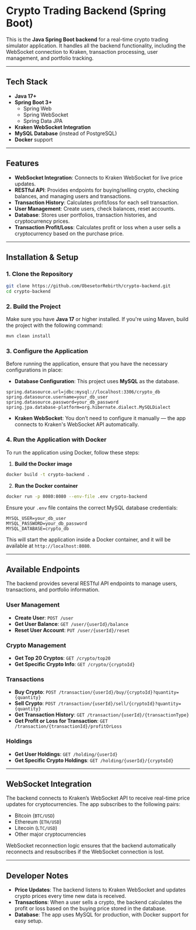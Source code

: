 
# Crypto Trading Backend (Spring Boot)

This is the **Java Spring Boot backend** for a real-time crypto trading simulator application. It handles all the backend functionality, including the WebSocket connection to Kraken, transaction processing, user management, and portfolio tracking.

---

## Tech Stack

- **Java 17+**
- **Spring Boot 3+**
  - Spring Web
  - Spring WebSocket
  - Spring Data JPA
- **Kraken WebSocket Integration**
- **MySQL Database** (instead of PostgreSQL)
- **Docker** support

---

## Features

- **WebSocket Integration**: Connects to Kraken WebSocket for live price updates.
- **RESTful API**: Provides endpoints for buying/selling crypto, checking balances, and managing users and transactions.
- **Transaction History**: Calculates profit/loss for each sell transaction.
- **User Management**: Create users, check balances, reset accounts.
- **Database**: Stores user portfolios, transaction histories, and cryptocurrency prices.
- **Transaction Profit/Loss**: Calculates profit or loss when a user sells a cryptocurrency based on the purchase price.

---

## Installation & Setup

### 1. Clone the Repository

```bash
git clone https://github.com/ObesetorRebirth/crypto-backend.git
cd crypto-backend
```

### 2. Build the Project

Make sure you have **Java 17** or higher installed. If you're using Maven, build the project with the following command:

```bash
mvn clean install
```

### 3. Configure the Application

Before running the application, ensure that you have the necessary configurations in place:

- **Database Configuration**: This project uses **MySQL** as the database. 

```properties
spring.datasource.url=jdbc:mysql://localhost:3306/crypto_db
spring.datasource.username=your_db_user
spring.datasource.password=your_db_password
spring.jpa.database-platform=org.hibernate.dialect.MySQLDialect
```

- **Kraken WebSocket**: You don’t need to configure it manually — the app connects to Kraken's WebSocket API automatically.

### 4. Run the Application with Docker

To run the application using Docker, follow these steps:

1. **Build the Docker image**

```bash
docker build -t crypto-backend .
```

2. **Run the Docker container**

```bash
docker run -p 8080:8080 --env-file .env crypto-backend
```

Ensure your `.env` file contains the correct MySQL database credentials:

```
MYSQL_USER=your_db_user
MYSQL_PASSWORD=your_db_password
MYSQL_DATABASE=crypto_db
```

This will start the application inside a Docker container, and it will be available at `http://localhost:8080`.

---

## Available Endpoints

The backend provides several RESTful API endpoints to manage users, transactions, and portfolio information.

### User Management

- **Create User**: `POST /user`
- **Get User Balance**: `GET /user/{userId}/balance`
- **Reset User Account**: `PUT /user/{userId}/reset`

### Crypto Management

- **Get Top 20 Cryptos**: `GET /crypto/top20`
- **Get Specific Crypto Info**: `GET /crypto/{cryptoId}`

### Transactions

- **Buy Crypto**: `POST /transaction/{userId}/buy/{cryptoId}?quantity={quantity}`
- **Sell Crypto**: `POST /transaction/{userId}/sell/{cryptoId}?quantity={quantity}`
- **Get Transaction History**: `GET /transaction/{userId}/{transactionType}`
- **Get Profit or Loss for Transaction**: `GET /transaction/{transactionId}/profitOrLoss`

### Holdings

- **Get User Holdings**: `GET /holding/{userId}`
- **Get Specific Crypto Holdings**: `GET /holding/{userId}/{cryptoId}`

---

## WebSocket Integration

The backend connects to Kraken’s WebSocket API to receive real-time price updates for cryptocurrencies. The app subscribes to the following pairs:

- Bitcoin (`BTC/USD`)
- Ethereum (`ETH/USD`)
- Litecoin (`LTC/USD`)
- Other major cryptocurrencies

WebSocket reconnection logic ensures that the backend automatically reconnects and resubscribes if the WebSocket connection is lost.

---

## Developer Notes

- **Price Updates**: The backend listens to Kraken WebSocket and updates crypto prices every time new data is received.
- **Transactions**: When a user sells a crypto, the backend calculates the profit or loss based on the buying price stored in the database.
- **Database**: The app uses MySQL for production, with Docker support for easy setup.

